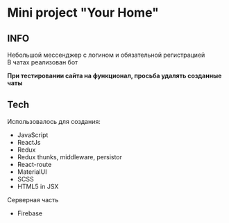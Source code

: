 # Mini project "Your Home" 

## INFO

Небольшой мессенджер с логином и обязательной регистрацией</br>
В чатах реализован бот

<b>При тестировании сайта на функционал, просьба удалять созданные чаты</b>


## Tech

Использовалось для создания:
- JavaScript
- ReactJs
- Redux
- Redux thunks, middleware, persistor
- React-route
- MaterialUI
- SCSS
- HTML5 in JSX
 
Серверная часть 
- Firebase




